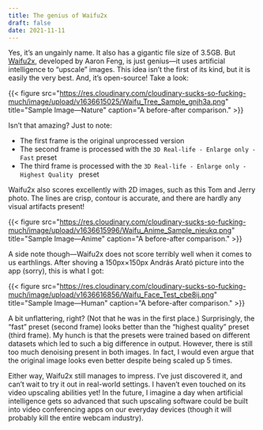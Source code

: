 ```yaml
---
title: The genius of Waifu2x
draft: false
date: 2021-11-11
---
```


<link rel="stylesheet" href="https://unpkg.com/beerslider/dist/BeerSlider.css">

Yes, it’s an ungainly name. It also has a gigantic file size of 3.5GB. But [Waifu2x](https://github.com/AaronFeng753/Waifu2x-Extension-GUI), developed by Aaron Feng, is just genius—it uses artificial intelligence to “upscale” images. This idea isn’t the first of its kind, but it is easily the very best. And, it’s open-source! Take a look:

{{< figure src="https://res.cloudinary.com/cloudinary-sucks-so-fucking-much/image/upload/v1636615025/Waifu_Tree_Sample_gnjh3a.png" title="Sample Image—Nature" caption="A before-after comparison." >}}

Isn’t that amazing? Just to note:

- The first frame is the original unprocessed version
- The second frame is processed with the ```3D Real-life - Enlarge only - Fast``` preset
- The third frame is processed with the ```3D Real-life - Enlarge only - Highest Quality ``` preset

Waifu2x also scores excellently with 2D images, such as this Tom and Jerry photo. The lines are crisp, contour is accurate, and there are hardly any visual artifacts present!

{{< figure src="https://res.cloudinary.com/cloudinary-sucks-so-fucking-much/image/upload/v1636615996/Waifu_Anime_Sample_nieukq.png" title="Sample Image—Anime" caption="A before-after comparison." >}}

A side note though—Waifu2x does not score terribly well when it comes to us earthlings. After shoving a 150px×150px András Arató picture into the app (sorry), this is what I got:

{{< figure src="https://res.cloudinary.com/cloudinary-sucks-so-fucking-much/image/upload/v1636616856/Waifu_Face_Test_cbe8ij.png" title="Sample Image—Human" caption="A before-after comparison." >}}

A bit unflattering, right? (Not that he was in the first place.) Surprisingly, the “fast” preset (second frame) looks better than the “highest quality” preset (third frame). My hunch is that the presets were trained based on different datasets which led to such a big difference in output. However, there is still too much denoising present in both images. In fact, I would even argue that the original image looks even better despite being scaled up 5 times.

Either way, Waifu2x still manages to impress. I’ve just discovered it, and can’t wait to try it out in real-world settings. I haven’t even touched on its video upscaling abilities yet! In the future, I imagine a day when artificial intelligence gets so advanced that such upscaling software could be built into video conferencing apps on our everyday devices (though it will probably kill the entire webcam industry).
